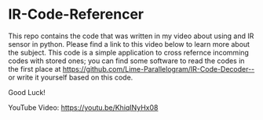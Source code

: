 # IR-Code-Referencer
This repo contains the code that was written in my video about using and IR sensor in python. Please find a link to this video below to learn more about the subject. This code is a simple application to cross refernce incomming codes with stored ones; you can find some software to read the codes in the first place at https://github.com/Lime-Parallelogram/IR-Code-Decoder-- or write it yourself based on this code.

Good Luck!

YouTube Video: https://youtu.be/KhiqINyHx08
